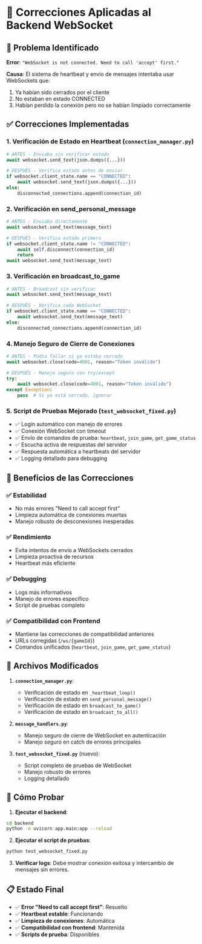 # 🔧 Correcciones Aplicadas al Backend WebSocket

## 🚨 Problema Identificado
**Error**: `"WebSocket is not connected. Need to call 'accept' first."`

**Causa**: El sistema de heartbeat y envío de mensajes intentaba usar WebSockets que:
1. Ya habían sido cerrados por el cliente
2. No estaban en estado CONNECTED 
3. Habían perdido la conexión pero no se habían limpiado correctamente

## ✅ Correcciones Implementadas

### 1. **Verificación de Estado en Heartbeat** (`connection_manager.py`)
```python
# ANTES - Enviaba sin verificar estado
await websocket.send_text(json.dumps({...}))

# DESPUÉS - Verifica estado antes de enviar  
if websocket.client_state.name == "CONNECTED":
    await websocket.send_text(json.dumps({...}))
else:
    disconnected_connections.append(connection_id)
```

### 2. **Verificación en send_personal_message**
```python
# ANTES - Enviaba directamente
await websocket.send_text(message_text)

# DESPUÉS - Verifica estado primero
if websocket.client_state.name != "CONNECTED":
    await self.disconnect(connection_id)
    return
await websocket.send_text(message_text)
```

### 3. **Verificación en broadcast_to_game**  
```python
# ANTES - Broadcast sin verificar
await websocket.send_text(message_text)

# DESPUÉS - Verifica cada WebSocket
if websocket.client_state.name == "CONNECTED":
    await websocket.send_text(message_text)
else:
    disconnected_connections.append(connection_id)
```

### 4. **Manejo Seguro de Cierre de Conexiones**
```python
# ANTES - Podía fallar si ya estaba cerrado
await websocket.close(code=4001, reason="Token inválido")

# DESPUÉS - Manejo seguro con try/except
try:
    await websocket.close(code=4001, reason="Token inválido")
except Exception:
    pass  # Si ya está cerrado, ignorar
```

### 5. **Script de Pruebas Mejorado** (`test_websocket_fixed.py`)
- ✅ Login automático con manejo de errores
- ✅ Conexión WebSocket con timeout
- ✅ Envío de comandos de prueba: `heartbeat`, `join_game`, `get_game_status`
- ✅ Escucha activa de respuestas del servidor
- ✅ Respuesta automática a heartbeats del servidor
- ✅ Logging detallado para debugging

## 🎯 Beneficios de las Correcciones

### ✅ **Estabilidad**
- No más errores "Need to call accept first"
- Limpieza automática de conexiones muertas
- Manejo robusto de desconexiones inesperadas

### ✅ **Rendimiento**
- Evita intentos de envío a WebSockets cerrados
- Limpieza proactiva de recursos
- Heartbeat más eficiente

### ✅ **Debugging**
- Logs más informativos
- Manejo de errores específico
- Script de pruebas completo

### ✅ **Compatibilidad con Frontend**
- Mantiene las correcciones de compatibilidad anteriores
- URLs corregidas (`/ws/{gameId}`)
- Comandos unificados (`heartbeat`, `join_game`, `get_game_status`)

## 🚀 Archivos Modificados

1. **`connection_manager.py`**:
   - Verificación de estado en `_heartbeat_loop()`
   - Verificación de estado en `send_personal_message()`
   - Verificación de estado en `broadcast_to_game()`
   - Verificación de estado en `broadcast_to_all()`

2. **`message_handlers.py`**:
   - Manejo seguro de cierre de WebSocket en autenticación
   - Manejo seguro en catch de errores principales

3. **`test_websocket_fixed.py`** (nuevo):
   - Script completo de pruebas de WebSocket
   - Manejo robusto de errores
   - Logging detallado

## 🧪 Cómo Probar

1. **Ejecutar el backend**:
```bash
cd backend
python -m uvicorn app.main:app --reload
```

2. **Ejecutar el script de pruebas**:
```bash
python test_websocket_fixed.py
```

3. **Verificar logs**: Debe mostrar conexión exitosa y intercambio de mensajes sin errores.

## 📋 Estado Final
- ✅ **Error "Need to call accept first"**: Resuelto
- ✅ **Heartbeat estable**: Funcionando
- ✅ **Limpieza de conexiones**: Automática  
- ✅ **Compatibilidad con frontend**: Mantenida
- ✅ **Scripts de prueba**: Disponibles
